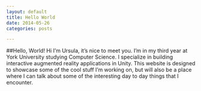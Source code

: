 ```yaml
---
layout: default
title: Hello World
date: 2014-05-26
categories: posts

---
```



##Hello, World!
Hi I’m Ursula, it’s nice to meet you. I’m in my third year at York University studying Computer Science. I specialize in building interactive augmented reality applications in Unity. This website is designed to showcase some of the cool stuff I’m working on, but will also be a place where I can talk about some of the interesting day to day things that I encounter.